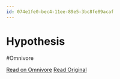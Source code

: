 ```yaml
---
id: 074e1fe0-bec4-11ee-89e5-3bc8fe89acaf
---
```


# Hypothesis
#Omnivore

[Read on Omnivore](https://omnivore.app/me/hypothesis-18d5610e3f8)
[Read Original](https://hypothes.is/a/teoaEL7CEe6-A-9QxEVAGw)

